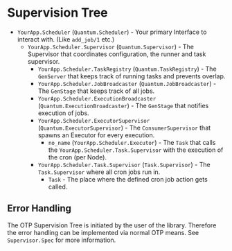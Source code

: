 # Supervision Tree

* `YourApp.Scheduler` (`Quantum.Scheduler`) - Your primary Interface to interact with. (Like `add_job/1` etc.)
  - `YourApp.Scheduler.Supervisor` (`Quantum.Supervisor`) - The Supervisor that coordinates configuration, the runner and task supervisor.
    * `YourApp.Scheduler.TaskRegistry` (`Quantum.TaskRegistry`) - The `GenServer` that keeps track of running tasks and prevents overlap.
    * `YourApp.Scheduler.JobBroadcaster` (`Quantum.JobBroadcaster`) - The `GenStage` that keeps track of all jobs.
    * `YourApp.Scheduler.ExecutionBroadcaster` (`Quantum.ExecutionBroadcaster`) - The `GenStage` that notifies execution of jobs.
    * `YourApp.Scheduler.ExecutorSupervisor` (`Quantum.ExecutorSupervisor`) - The `ConsumerSupervisor` that spawns an Executor for every execution.
      - `no_name` (`YourApp.Scheduler.Executor`) - The `Task` that calls the `YourApp.Scheduler.Task.Supervisor` with the execution of the cron (per Node).
    * `YourApp.Scheduler.Task.Supervisor` (`Task.Supervisor`) - The `Task.Supervisor` where all cron jobs run in.
      - `Task` - The place where the defined cron job action gets called.

## Error Handling

The OTP Supervision Tree is initiated by the user of the library. Therefore the error handling can be implemented via normal OTP means. See `Supervisor.Spec` for more information.
